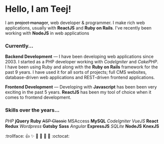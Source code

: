 # Hello, I am Teej!

I am <del>project manager</del>, web developer & programmer. I make rich web applications, usually with **ReactJS** and **Ruby on Rails**. I've recently been working with **NodeJS** in web applications

### Currently...

**Backend Development** — I have been developing web applications since 2003. I started as a PHP developer working with _CodeIgniter_ and _CakePHP_. I have been using Ruby and along with the **Ruby on Rails** framework for the past 9 years. I have used it for all sorts of projects; full CMS websites, database-driven web applications and REST-driven frontend applications.

**Frontend Development** — Developing with **Javascript** has been been very exciting in the past 5 years. **ReactJS** has been my tool of choice when it comes to frontend development.

### Skills over the years...

_PHP_ **jQuery** **Ruby** <del>ASP Classic</del> </del>MSAccess</del> **MySQL** _CodeIgniter_ _VueJS_ **React** **Redux** _Wordpress_ **Gatsby** **Sass** _Angular_ **ExpressJS** _SQLite_ **NodeJS** **KnexJS**

:trollface: :+1: :sparkles: :camel: :tada: :rocket: :metal: :octocat:

